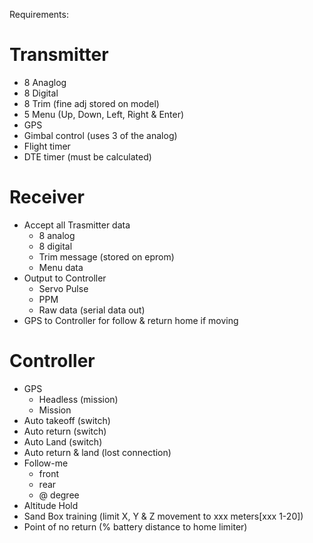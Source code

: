 Requirements:

Transmitter
===========
- 8 Anaglog
- 8 Digital
- 8 Trim (fine adj stored on model)
- 5 Menu (Up, Down, Left, Right & Enter)
- GPS
- Gimbal control (uses 3 of the analog)
- Flight timer
- DTE timer (must be calculated)

Receiver
========
- Accept all Trasmitter data 
  - 8 analog
  - 8 digital
  - Trim message (stored on eprom)
  - Menu data
- Output to Controller
  - Servo Pulse
  - PPM
  - Raw data (serial data out)
- GPS to Controller for follow & return home if moving

Controller
==========
- GPS
  - Headless (mission)
  - Mission
- Auto takeoff (switch)
- Auto return (switch)
- Auto Land (switch)
- Auto return & land (lost connection)
- Follow-me
  - front
  - rear
  - @ degree
- Altitude Hold
- Sand Box training (limit X, Y & Z movement to xxx meters[xxx 1-20])
- Point of no return (% battery distance to home limiter)

